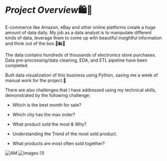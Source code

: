 # *Project Overview*🛍🛒

E-commerce like Amazon, eBay and other online platforms create a huge amount of data daily.
My job as a data analyst is to manipulate different kinds of data, leverage them to come up with beautiful insightful information and think out of the box.💯🛍🛒

The data contains hundreds of thousands of electronics store purchases. Data pre-processing/data cleaning, EDA, and ETL pipeline have been completed.

Built data visualization of this business using Python, saving me a week of manual work for the project.💯

There are also challenges that I have addressed using my technical skills, demonstrated by the following challenge:

* Which is the best month for sale?

* Which city has the max order?

* What product sold the most & Why?

* Understanding the Trend of the most sold product.

* What products are most often sold together?

![AM](https://github.com/Huda30/Sales-Data-Analysis-E-Commerce-Case-Study/assets/130062839/bc68501d-b1d3-4f13-b6be-669fb2f37ef8)
![images (1)](https://github.com/Huda30/Sales-Data-Analysis-E-Commerce-Case-Study/assets/130062839/3b34c7ab-0363-4561-8dba-78bedc8f2820)
